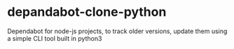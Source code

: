 # depandabot-clone-python
Dependabot for node-js projects, to track older versions, update them using a simple CLI tool built in python3
